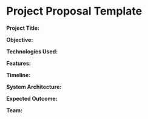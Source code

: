 # Project Proposal Template

**Project Title:**

**Objective:**

**Technologies Used:**

**Features:**

**Timeline:**

**System Architecture:**

**Expected Outcome:**

**Team:**